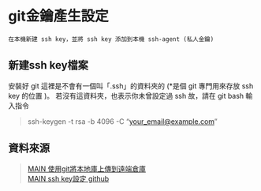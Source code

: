 # git金鑰產生設定
```
在本機新建 ssh key，並將 ssh key 添加到本機 ssh-agent (私人金鑰)
```
## 新建ssh key檔案
安裝好 git 這裡是不會有一個叫「.ssh」的資料夾的 (*是個 git 專門用來存放 ssh key 的位置 )。
若沒有這資料夾，也表示你未曾設定過 ssh
故，請在 git bash 輸入指令
> ssh-keygen -t rsa -b 4096 -C “your_email@example.com”




## 資料來源

> [MAIN 使用git將本地庫上傳到遠端倉庫](https://www.itread01.com/content/1547628496.html)  
> [MAIN ssh key設定 github](https://medium.com/@eason920/github-%E7%9A%84-ssh-%E5%8D%94%E8%AD%B0%E8%A8%AD%E5%AE%9A-%E4%B8%8A-45f26e4564f6)  

> 

